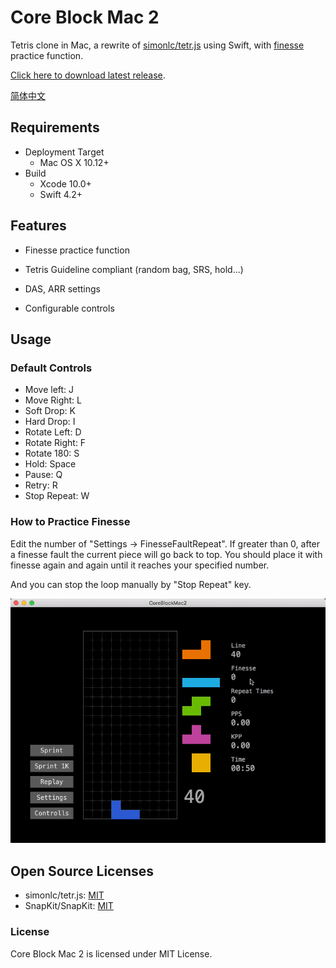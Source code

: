 # Core Block Mac 2

Tetris clone in Mac, a rewrite of [simonlc/tetr.js](https://github.com/simonlc/tetr.js) using Swift, with [finesse](https://tetris.wiki/2_step_finesse) practice function.

[Click here to download latest release](https://github.com/aktue/Core-Block-Mac-2/releases).

[简体中文](README.zh.md)



## Requirements

- Deployment Target
  - Mac OS X 10.12+
- Build
  - Xcode 10.0+
  - Swift 4.2+



## Features

- Finesse practice function
- Tetris Guideline compliant (random bag, SRS, hold...)

- DAS, ARR settings
- Configurable controls



## Usage

### Default Controls

- Move left: J
- Move Right: L
- Soft Drop: K
- Hard Drop: I
- Rotate Left: D
- Rotate Right: F
- Rotate 180: S
- Hold: Space
- Pause: Q
- Retry: R
- Stop Repeat: W



### How to Practice Finesse

Edit the number of "Settings -> FinesseFaultRepeat". If greater than 0, after a finesse fault the current piece will go back to top. You should place it with finesse again and again until it reaches your specified number.

And you can stop the loop manually by "Stop Repeat" key.

![demo](Images/demo.gif)



## Open Source Licenses

- simonlc/tetr.js: [MIT](https://github.com/simonlc/tetr.js/blob/master/LICENSE)
- SnapKit/SnapKit: [MIT](https://github.com/SnapKit/SnapKit/blob/develop/LICENSE)



### License

Core Block Mac 2 is licensed under MIT License.

